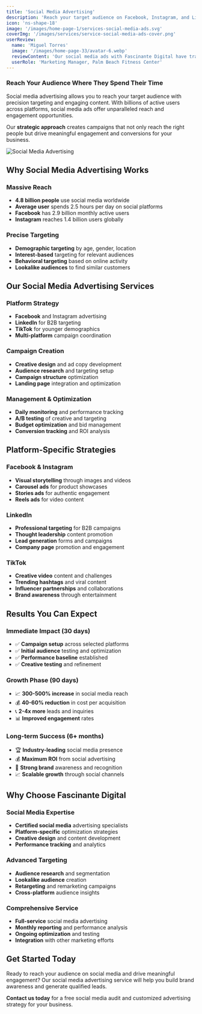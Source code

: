 ```yaml
---
title: 'Social Media Advertising'
description: 'Reach your target audience on Facebook, Instagram, and LinkedIn with strategic social media advertising campaigns that drive engagement and conversions.'
icon: 'ns-shape-18'
image: '/images/home-page-1/services-social-media-ads.svg'
coverImg: '/images/services/service-social-media-ads-cover.png'
userReview:
  name: 'Miguel Torres'
  image: '/images/home-page-33/avatar-6.webp'
  reviewContent: 'Our social media ads with Fascinante Digital have transformed our business. We reach thousands of potential customers every month and our engagement rates have increased by 500%.'
  userRole: 'Marketing Manager, Palm Beach Fitness Center'
---
```


### Reach Your Audience Where They Spend Their Time

Social media advertising allows you to reach your target audience with precision targeting and engaging content. With billions of active users across platforms, social media ads offer unparalleled reach and engagement opportunities.

Our **strategic approach** creates campaigns that not only reach the right people but drive meaningful engagement and conversions for your business.

![Social Media Advertising](/images/services/service-details-1.png)

## Why Social Media Advertising Works

### Massive Reach
- **4.8 billion people** use social media worldwide
- **Average user** spends 2.5 hours per day on social platforms
- **Facebook** has 2.9 billion monthly active users
- **Instagram** reaches 1.4 billion users globally

### Precise Targeting
- **Demographic targeting** by age, gender, location
- **Interest-based** targeting for relevant audiences
- **Behavioral targeting** based on online activity
- **Lookalike audiences** to find similar customers

## Our Social Media Advertising Services

### Platform Strategy
- **Facebook** and Instagram advertising
- **LinkedIn** for B2B targeting
- **TikTok** for younger demographics
- **Multi-platform** campaign coordination

### Campaign Creation
- **Creative design** and ad copy development
- **Audience research** and targeting setup
- **Campaign structure** optimization
- **Landing page** integration and optimization

### Management & Optimization
- **Daily monitoring** and performance tracking
- **A/B testing** of creative and targeting
- **Budget optimization** and bid management
- **Conversion tracking** and ROI analysis

## Platform-Specific Strategies

### Facebook & Instagram
- **Visual storytelling** through images and videos
- **Carousel ads** for product showcases
- **Stories ads** for authentic engagement
- **Reels ads** for video content

### LinkedIn
- **Professional targeting** for B2B campaigns
- **Thought leadership** content promotion
- **Lead generation** forms and campaigns
- **Company page** promotion and engagement

### TikTok
- **Creative video** content and challenges
- **Trending hashtags** and viral content
- **Influencer partnerships** and collaborations
- **Brand awareness** through entertainment

## Results You Can Expect

### Immediate Impact (30 days)
- ✅ **Campaign setup** across selected platforms
- ✅ **Initial audience** testing and optimization
- ✅ **Performance baseline** established
- ✅ **Creative testing** and refinement

### Growth Phase (90 days)
- 📈 **300-500% increase** in social media reach
- 💰 **40-60% reduction** in cost per acquisition
- 📞 **2-4x more** leads and inquiries
- 📊 **Improved engagement** rates

### Long-term Success (6+ months)
- 🏆 **Industry-leading** social media presence
- 💰 **Maximum ROI** from social advertising
- 🎯 **Strong brand** awareness and recognition
- 📈 **Scalable growth** through social channels

## Why Choose Fascinante Digital

### Social Media Expertise
- **Certified social media** advertising specialists
- **Platform-specific** optimization strategies
- **Creative design** and content development
- **Performance tracking** and analytics

### Advanced Targeting
- **Audience research** and segmentation
- **Lookalike audience** creation
- **Retargeting** and remarketing campaigns
- **Cross-platform** audience insights

### Comprehensive Service
- **Full-service** social media advertising
- **Monthly reporting** and performance analysis
- **Ongoing optimization** and testing
- **Integration** with other marketing efforts

## Get Started Today

Ready to reach your audience on social media and drive meaningful engagement? Our social media advertising service will help you build brand awareness and generate qualified leads.

**Contact us today** for a free social media audit and customized advertising strategy for your business.
